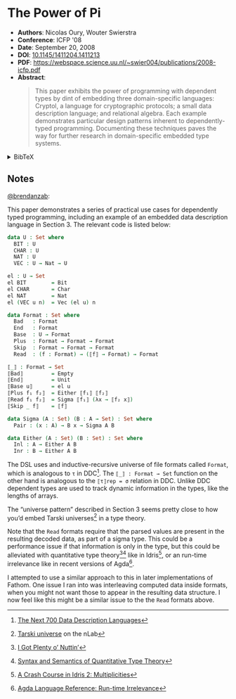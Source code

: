 # The Power of Pi

- **Authors**: Nicolas Oury, Wouter Swierstra
- **Conference**: ICFP '08
- **Date**: September 20, 2008
- **DOI**: [10.1145/1411204.1411213](https://doi.org/10.1145/1411204.1411213)
- **PDF**: <https://webspace.science.uu.nl/~swier004/publications/2008-icfp.pdf>
- **Abstract**:
  > This paper exhibits the power of programming with dependent types by dint of
  > embedding three domain-specific languages: Cryptol, a language for
  > cryptographic protocols; a small data description language; and relational
  > algebra. Each example demonstrates particular design patterns inherent to
  > dependently-typed programming. Documenting these techniques paves the way
  > for further research in domain-specific embedded type systems.

<!-- markdownlint-disable no-inline-html -->
<details>
<summary>BibTeX</summary>

```bibtex
@inproceedings{10.1145/1411204.1411213,
author = {Oury, Nicolas and Swierstra, Wouter},
title = {The power of Pi},
year = {2008},
isbn = {9781595939197},
publisher = {Association for Computing Machinery},
address = {New York, NY, USA},
url = {https://doi.org/10.1145/1411204.1411213},
doi = {10.1145/1411204.1411213},
abstract = {This paper exhibits the power of programming with dependent types by
dint of embedding three domain-specific languages: Cryptol, a language for
cryptographic protocols; a small data description language; and relational
algebra. Each example demonstrates particular design patterns inherent to
dependently-typed programming. Documenting these techniques paves the way for
further research in domain-specific embedded type systems.},
booktitle = {Proceedings of the 13th ACM SIGPLAN International Conference on Functional Programming},
pages = {39–50},
numpages = {12},
keywords = {domain-specific embedded languages, dependent types},
location = {Victoria, BC, Canada},
series = {ICFP '08}
}

@article{10.1145/1411203.1411213,
author = {Oury, Nicolas and Swierstra, Wouter},
title = {The power of Pi},
year = {2008},
issue_date = {September 2008},
publisher = {Association for Computing Machinery},
address = {New York, NY, USA},
volume = {43},
number = {9},
issn = {0362-1340},
url = {https://doi.org/10.1145/1411203.1411213},
doi = {10.1145/1411203.1411213},
abstract = {This paper exhibits the power of programming with dependent types by
dint of embedding three domain-specific languages: Cryptol, a language for
cryptographic protocols; a small data description language; and relational
algebra. Each example demonstrates particular design patterns inherent to
dependently-typed programming. Documenting these techniques paves the way for
further research in domain-specific embedded type systems.},
journal = {SIGPLAN Not.},
month = sep,
pages = {39–50},
numpages = {12},
keywords = {domain-specific embedded languages, dependent types}
}
```

</details>
<!-- markdownlint-restore -->

## Notes

[@brendanzab](https://github.com/brendanzab):

This paper demonstrates a series of practical use cases for dependently typed programming,
including an example of an embedded data description language in Section 3.
The relevant code is listed below:

```agda
data U : Set where
  BIT : U
  CHAR : U
  NAT : U
  VEC : U → Nat → U

el : U → Set
el BIT        = Bit
el CHAR       = Char
el NAT        = Nat
el (VEC u n)  = Vec (el u) n

data Format : Set where
  Bad   : Format
  End   : Format
  Base  : U → Format
  Plus  : Format → Format → Format
  Skip  : Format → Format → Format
  Read  : (f : Format) → (⟦f⟧ → Format) → Format

⟦_⟧ : Format → Set
⟦Bad⟧         = Empty
⟦End⟧         = Unit
⟦Base u⟧      = el u
⟦Plus f₁ f₂⟧  = Either ⟦f₁⟧ ⟦f₂⟧
⟦Read f₁ f₂⟧  = Sigma ⟦f₁⟧ (λx → ⟦f₂ x⟧)
⟦Skip _ f⟧    = ⟦f⟧

data Sigma (A : Set) (B : A → Set) : Set where
  Pair : (x : A) → B x → Sigma A B

data Either (A : Set) (B : Set) : Set where
  Inl : A → Either A B
  Inr : B → Either A B
```

The DSL uses and inductive-recursive universe of file formats called `Format`,
which is analogous to `τ` in DDC[^ddc].
The `⟦_⟧ : Format → Set` function on the other hand is analogous to the `⟦τ⟧rep = σ` relation in DDC.
Unlike DDC dependent types are used to track dynamic information in the types, like the lengths of arrays.

The “universe pattern” described in Section 3 seems pretty close to how you’d embed Tarski universes[^tarski-nlab] in a type theory.

Note that the `Read` formats require that the parsed values are present in the resulting decoded data,
as part of a sigma type.
This could be a performance issue if that information is only in the type,
but this could be alleviated with quantitative type theory[^nuttin][^qtt] like in Idris[^idris-qtt],
or an run-time irrelevance like in recent versions of Agda[^agda-irrel].

I attempted to use a similar approach to this in later implementations of Fathom.
One issue I ran into was interleaving computed data inside formats,
when you might not want those to appear in the resulting data structure.
I now feel like this might be a similar issue to the the `Read` formats above.

[^ddc]: [The Next 700 Data Description Languages](./the-next-700-data-languages.md)
[^nuttin]: [I Got Plenty o’ Nuttin’](https://personal.cis.strath.ac.uk/conor.mcbride/PlentyO-CR.pdf)
[^qtt]: [Syntax and Semantics of Quantitative Type Theory](https://bentnib.org/quantitative-type-theory.pdf)
[^idris-qtt]: [A Crash Course in Idris 2: Multiplicities](https://idris2.readthedocs.io/en/latest/tutorial/multiplicities.html)
[^tarski-nlab]: [Tarski universe](https://ncatlab.org/nlab/show/Tarski+universe) on the nLab
[^agda-irrel]: [Agda Language Reference: Run-time Irrelevance](https://agda.readthedocs.io/en/v2.6.1.1/language/runtime-irrelevance.html)
